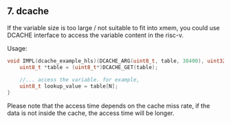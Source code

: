 ## 7. dcache

If the variable size is too large / not suitable to fit into xmem, you could use DCACHE interface to access the variable content in the risc-v.

Usage:
```C
void IMPL(dcache_example_hls)(DCACHE_ARG(uint8_t, table, 38400), uint32_t dcache[DCACHE_SIZE]){
    uint8_t *table = (uint8_t*)DCACHE_GET(table);
    
    //... access the variable. for example,
    uint8_t lookup_value = table[N];
}
```

Please note that the access time depends on the cache miss rate, if the data is not inside the cache, the access time will be longer.